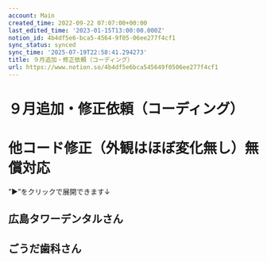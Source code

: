 ```yaml
---
account: Main
created_time: 2022-09-22 07:07:00+00:00
last_edited_time: '2023-01-15T13:00:00.000Z'
notion_id: 4b4df5e6-bca5-4564-9f05-06ee277f4cf1
sync_status: synced
sync_time: '2025-07-19T22:58:41.294273'
title: ９月追加・修正依頼（コーディング）
url: https://www.notion.so/4b4df5e6bca545649f0506ee277f4cf1
---
```


# ９月追加・修正依頼（コーディング）

# 他コード修正（外観はほぼ変化無し）無償対応

”▶︎”をクリックで展開できます↓

## 広島タワーデンタルさん

## ごうだ歯科さん
